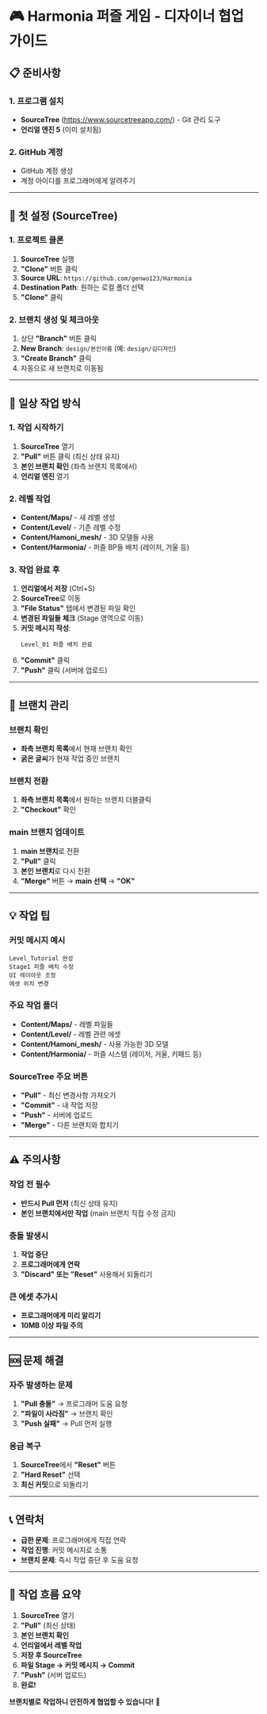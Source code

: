 # 🎮 Harmonia 퍼즐 게임 - 디자이너 협업 가이드

## 📋 **준비사항**

### **1. 프로그램 설치**
- **SourceTree** (https://www.sourcetreeapp.com/) - Git 관리 도구
- **언리얼 엔진 5** (이미 설치됨)

### **2. GitHub 계정**
- GitHub 계정 생성
- 계정 아이디를 프로그래머에게 알려주기

---

## 🚀 **첫 설정 (SourceTree)**

### **1. 프로젝트 클론**
1. **SourceTree** 실행
2. **"Clone"** 버튼 클릭
3. **Source URL**: `https://github.com/genwo123/Harmonia`
4. **Destination Path**: 원하는 로컬 폴더 선택
5. **"Clone"** 클릭

### **2. 브랜치 생성 및 체크아웃**
1. 상단 **"Branch"** 버튼 클릭
2. **New Branch**: `design/본인이름` (예: `design/김디자인`)
3. **"Create Branch"** 클릭
4. 자동으로 새 브랜치로 이동됨

---

## 🎯 **일상 작업 방식**

### **1. 작업 시작하기**
1. **SourceTree** 열기
2. **"Pull"** 버튼 클릭 (최신 상태 유지)
3. **본인 브랜치 확인** (좌측 브랜치 목록에서)
4. **언리얼 엔진** 열기

### **2. 레벨 작업**
- **Content/Maps/** - 새 레벨 생성
- **Content/Level/** - 기존 레벨 수정
- **Content/Hamoni_mesh/** - 3D 모델들 사용
- **Content/Harmonia/** - 퍼즐 BP들 배치 (레이저, 거울 등)

### **3. 작업 완료 후**
1. **언리얼에서 저장** (Ctrl+S)
2. **SourceTree**로 이동
3. **"File Status"** 탭에서 변경된 파일 확인
4. **변경된 파일들 체크** (Stage 영역으로 이동)
5. **커밋 메시지 작성**:
   ```
   Level_01 퍼즐 배치 완료
   ```
6. **"Commit"** 클릭
7. **"Push"** 클릭 (서버에 업로드)

---

## 🔄 **브랜치 관리**

### **브랜치 확인**
- **좌측 브랜치 목록**에서 현재 브랜치 확인
- **굵은 글씨**가 현재 작업 중인 브랜치

### **브랜치 전환**
1. **좌측 브랜치 목록**에서 원하는 브랜치 더블클릭
2. **"Checkout"** 확인

### **main 브랜치 업데이트**
1. **main 브랜치**로 전환
2. **"Pull"** 클릭
3. **본인 브랜치**로 다시 전환
4. **"Merge"** 버튼 → **main 선택** → **"OK"**

---

## 💡 **작업 팁**

### **커밋 메시지 예시**
```
Level_Tutorial 완성
Stage1 퍼즐 배치 수정
UI 레이아웃 조정
에셋 위치 변경
```

### **주요 작업 폴더**
- **Content/Maps/** - 레벨 파일들
- **Content/Level/** - 레벨 관련 에셋
- **Content/Hamoni_mesh/** - 사용 가능한 3D 모델
- **Content/Harmonia/** - 퍼즐 시스템 (레이저, 거울, 키패드 등)

### **SourceTree 주요 버튼**
- **"Pull"** - 최신 변경사항 가져오기
- **"Commit"** - 내 작업 저장
- **"Push"** - 서버에 업로드
- **"Merge"** - 다른 브랜치와 합치기

---

## ⚠️ **주의사항**

### **작업 전 필수**
- **반드시 Pull 먼저** (최신 상태 유지)
- **본인 브랜치에서만 작업** (main 브랜치 직접 수정 금지)

### **충돌 발생시**
1. **작업 중단**
2. **프로그래머에게 연락**
3. **"Discard" 또는 "Reset"** 사용해서 되돌리기

### **큰 에셋 추가시**
- **프로그래머에게 미리 알리기**
- **10MB 이상 파일 주의**

---

## 🆘 **문제 해결**

### **자주 발생하는 문제**
1. **"Pull 충돌"** → 프로그래머 도움 요청
2. **"파일이 사라짐"** → 브랜치 확인
3. **"Push 실패"** → Pull 먼저 실행

### **응급 복구**
1. **SourceTree**에서 **"Reset"** 버튼
2. **"Hard Reset"** 선택
3. **최신 커밋**으로 되돌리기

---

## 📞 **연락처**

- **급한 문제**: 프로그래머에게 직접 연락
- **작업 진행**: 커밋 메시지로 소통
- **브랜치 문제**: 즉시 작업 중단 후 도움 요청

---

## 🎉 **작업 흐름 요약**

1. **SourceTree** 열기
2. **"Pull"** (최신 상태)
3. **본인 브랜치 확인**
4. **언리얼에서 레벨 작업**
5. **저장 후 SourceTree**
6. **파일 Stage → 커밋 메시지 → Commit**
7. **"Push"** (서버 업로드)
8. **완료!**

**브랜치별로 작업하니 안전하게 협업할 수 있습니다!** 🚀
